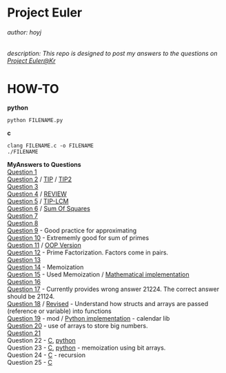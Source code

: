 # Project Euler
###### author: hoyj
###### description: This repo is designed to post my answers to the questions on [Project Euler@Kr](http://euler.synap.co.kr)

# HOW-TO
**python**
```shell
python FILENAME.py
```
  
**c**
```shell
clang FILENAME.c -o FILENAME
./FILENAME
```

**MyAnswers to Questions**  
[Question 1](./1.py)   
[Question 2](./2.py) / [TIP](./2_tip.md) / [TIP2](./2_tip2.md)  
[Question 3](./3.py)  
[Question 4](./4.py) / [REVIEW](./4_Answer2.py)  
[Question 5](./5.py) / [TIP-LCM](./5_LCM.md)  
[Question 6](./6.py) / [Sum Of Squares](./6_Squares.md)  
[Question 7](./7.py)  
[Question 8](./8.py)  
[Question 9](./9.py) - Good practice for approximating  
[Question 10](./10.py) - Extrememly good for sum of primes  
[Question 11](./11.py) / [OOP Version](./11_revised.py)  
[Question 12](./12.py) - Prime Factorization. Factors come in pairs.  
[Question 13](./13.py)  
[Question 14](./14.py) - Memoization  
[Question 15](./15.py) - Used Memoization / [Mathematical implementation](./15_math.py)  
[Question 16](./16.py)  
[Question 17](./17.py) - Currently provides wrong answer 21224. The correct answer should be 21124.  
[Question 18](./18.c) / [Revised](./18_revised.c) - Understand how structs and arrays are passed (reference or variable) into functions  
[Question 19](./19.c) - mod / [Python implementation](./19.py) - calendar lib  
[Question 20](./20.c) - use of arrays to store big numbers.  
[Question 21](./21.c)  
Question 22 - [C](./22.c), [python](./22.py)  
Question 23 - [C](./23.c), [python](./23.py) - memoization using bit arrays.  
Question 24 - [C](./24.c) - recursion  
Question 25 - [C](./25.c)  


